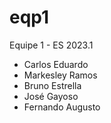 # eqp1
Equipe 1 - ES 2023.1
- Carlos Eduardo
- Markesley Ramos
- Bruno Estrella
- José Gayoso
- Fernando Augusto
